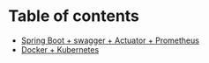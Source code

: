 # Table of contents

* [Spring Boot + swagger + Actuator + Prometheus](README.md)
* [Docker + Kubernetes](docker-+-kubernetes.md)

